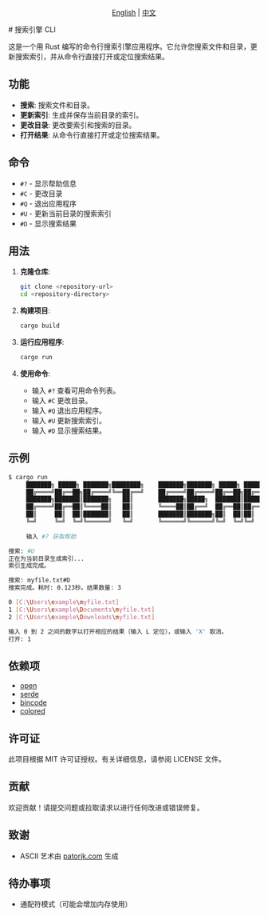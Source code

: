 <div align=center>

 [English](README.md) | [中文](README_CN.md) 

</div>
# 搜索引擎 CLI

这是一个用 Rust 编写的命令行搜索引擎应用程序。它允许您搜索文件和目录，更新搜索索引，并从命令行直接打开或定位搜索结果。

## 功能

- **搜索**: 搜索文件和目录。
- **更新索引**: 生成并保存当前目录的索引。
- **更改目录**: 更改要索引和搜索的目录。
- **打开结果**: 从命令行直接打开或定位搜索结果。

## 命令

- `#?` - 显示帮助信息
- `#C` - 更改目录
- `#Q` - 退出应用程序
- `#U` - 更新当前目录的搜索索引
- `#D` - 显示搜索结果

## 用法

1. **克隆仓库**:
    ```sh
    git clone <repository-url>
    cd <repository-directory>
    ```

2. **构建项目**:
    ```sh
    cargo build
    ```

3. **运行应用程序**:
    ```sh
    cargo run
    ```

4. **使用命令**:
    - 输入 `#?` 查看可用命令列表。
    - 输入 `#C` 更改目录。
    - 输入 `#Q` 退出应用程序。
    - 输入 `#U` 更新搜索索引。
    - 输入 `#D` 显示搜索结果。

## 示例

```sh
$ cargo run
     ███████╗ █████╗ ███████╗████████╗    ███████╗███████╗ █████╗ ██████╗ ███████╗██╗  ██╗
     ██╔════╝██╔══██╗██╔════╝╚══██╔══╝    ██╔════╝██╔════╝██╔══██╗██╔══██╗██╔════╝██║  ██║
     ███████╗███████║███████╗   ██║       ███████╗█████╗  ███████║██████╔╝██║     ███████║
     ██╔════╝██╔══██║╚════██║   ██║       ╚════██║██╔══╝  ██╔══██║██╔═══╝ ██║     ██╔══██║
     ██║     ██║  ██║███████║   ██║       ███████║███████╗██║  ██║██║  ██╗███████╗██║  ██║
     ╚═╝     ╚═╝  ╚═╝╚══════╝   ╚═╝       ╚══════╝╚══════╝╚═╝  ╚═╝╚═╝  ╚═╝╚══════╝╚═╝  ╚═╝
     
     输入 #? 获取帮助

搜索: #U
正在为当前目录生成索引...
索引生成完成。

搜索: myfile.txt#D
搜索完成。耗时: 0.123秒。结果数量: 3

0 [C:\Users\example\myfile.txt]
1 [C:\Users\example\Documents\myfile.txt]
2 [C:\Users\example\Downloads\myfile.txt]

输入 0 到 2 之间的数字以打开相应的结果（输入 L 定位），或输入 'X' 取消。
打开: 1
```

## 依赖项

- [open](https://crates.io/crates/open)
- [serde](https://crates.io/crates/serde)
- [bincode](https://crates.io/crates/bincode)
- [colored](https://crates.io/crates/colored)

## 许可证

此项目根据 MIT 许可证授权。有关详细信息，请参阅 LICENSE 文件。

## 贡献

欢迎贡献！请提交问题或拉取请求以进行任何改进或错误修复。

## 致谢

- ASCII 艺术由 [patorjk.com](http://patorjk.com/software/taag/) 生成

## 待办事项
- 通配符模式（可能会增加内存使用）